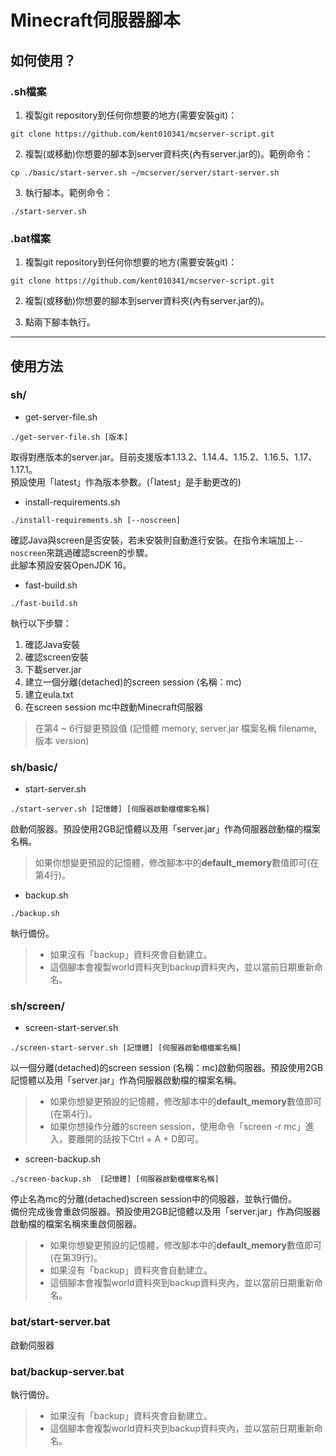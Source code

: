 # Minecraft伺服器腳本

## 如何使用？
### .sh檔案
1. 複製git repository到任何你想要的地方(需要安裝git)：  
```
git clone https://github.com/kent010341/mcserver-script.git
```

2. 複製(或移動)你想要的腳本到server資料夾(內有server.jar的)。範例命令：  
```
cp ./basic/start-server.sh ~/mcserver/server/start-server.sh
```

3. 執行腳本。範例命令：
```
./start-server.sh
```

### .bat檔案
1. 複製git repository到任何你想要的地方(需要安裝git)：   
```
git clone https://github.com/kent010341/mcserver-script.git
```

2. 複製(或移動)你想要的腳本到server資料夾(內有server.jar的)。  

3. 點兩下腳本執行。

---

## 使用方法
### sh/
* get-server-file.sh
```
./get-server-file.sh [版本]
```
取得對應版本的server.jar。目前支援版本1.13.2、1.14.4、1.15.2、1.16.5、1.17、1.17.1。  
預設使用「latest」作為版本參數。(「latest」是手動更改的)  

* install-requirements.sh
```
./install-requirements.sh [--noscreen]
```
確認Java與screen是否安裝，若未安裝則自動進行安裝。在指令末端加上`--noscreen`來跳過確認screen的步驟。  
此腳本預設安裝OpenJDK 16。

* fast-build.sh
```
./fast-build.sh
```
執行以下步驟： 
1. 確認Java安裝
2. 確認screen安裝
3. 下載server.jar
4. 建立一個分離(detached)的screen session (名稱：mc)
5. 建立eula.txt
6. 在screen session mc中啟動Minecraft伺服器

> 在第4 ~ 6行變更預設值 (記憶體 memory, server.jar 檔案名稱 filename, 版本 version)

### sh/basic/ 
* start-server.sh
```
./start-server.sh [記憶體] [伺服器啟動檔檔案名稱]
```  
啟動伺服器。預設使用2GB記憶體以及用「server.jar」作為伺服器啟動檔的檔案名稱。  
> 如果你想變更預設的記憶體，修改腳本中的**default_memory**數值即可(在第4行)。  

* backup.sh
```
./backup.sh
```  
執行備份。
> * 如果沒有「backup」資料夾會自動建立。  
> * 這個腳本會複製world資料夾到backup資料夾內，並以當前日期重新命名。   

### sh/screen/
* screen-start-server.sh
```
./screen-start-server.sh [記憶體] [伺服器啟動檔檔案名稱]
```
以一個分離(detached)的screen session (名稱：mc)啟動伺服器。預設使用2GB記憶體以及用「server.jar」作為伺服器啟動檔的檔案名稱。  
> * 如果你想變更預設的記憶體，修改腳本中的**default_memory**數值即可(在第4行)。  
> * 如果你想操作分離的screen session，使用命令「screen -r mc」進入，要離開的話按下Ctrl + A + D即可。

* screen-backup.sh
```
./screen-backup.sh  [記憶體] [伺服器啟動檔檔案名稱]
```
停止名為mc的分離(detached)screen session中的伺服器，並執行備份。  
備份完成後會重啟伺服器。預設使用2GB記憶體以及用「server.jar」作為伺服器啟動檔的檔案名稱來重啟伺服器。  
> * 如果你想變更預設的記憶體，修改腳本中的**default_memory**數值即可(在第39行)。 
> * 如果沒有「backup」資料夾會自動建立。  
> * 這個腳本會複製world資料夾到backup資料夾內，並以當前日期重新命名。  

### bat/start-server.bat
啟動伺服器

### bat/backup-server.bat
執行備份。
> * 如果沒有「backup」資料夾會自動建立。  
> * 這個腳本會複製world資料夾到backup資料夾內，並以當前日期重新命名。 
